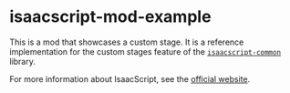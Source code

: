 # isaacscript-mod-example

This is a mod that showcases a custom stage. It is a reference implementation for the custom stages feature of the [`isaacscript-common`](https://isaacscript.github.io/isaacscript-common) library.

For more information about IsaacScript, see the [official website](https://isaacscript.github.io/).
